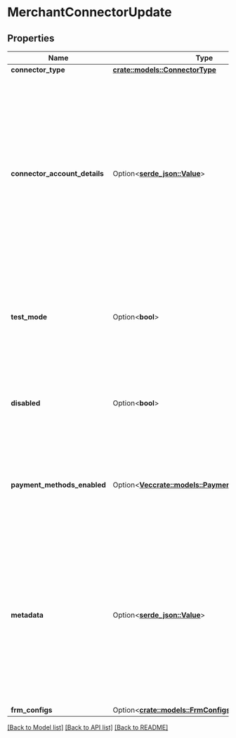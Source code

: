 # MerchantConnectorUpdate

## Properties

Name | Type | Description | Notes
------------ | ------------- | ------------- | -------------
**connector_type** | [**crate::models::ConnectorType**](ConnectorType.md) |  | 
**connector_account_details** | Option<[**serde_json::Value**](.md)> | Account details of the Connector. You can specify up to 50 keys, with key names up to 40 characters long and values up to 500 characters long. Useful for storing additional, structured information on an object. | [optional]
**test_mode** | Option<**bool**> | A boolean value to indicate if the connector is in Test mode. By default, its value is false. | [optional][default to false]
**disabled** | Option<**bool**> | A boolean value to indicate if the connector is disabled. By default, its value is false. | [optional][default to false]
**payment_methods_enabled** | Option<[**Vec<crate::models::PaymentMethodsEnabled>**](PaymentMethodsEnabled.md)> | Refers to the Parent Merchant ID if the merchant being created is a sub-merchant | [optional]
**metadata** | Option<[**serde_json::Value**](.md)> | You can specify up to 50 keys, with key names up to 40 characters long and values up to 500 characters long. Metadata is useful for storing additional, structured information on an object. | [optional]
**frm_configs** | Option<[**crate::models::FrmConfigs**](FrmConfigs.md)> |  | [optional]

[[Back to Model list]](../README.md#documentation-for-models) [[Back to API list]](../README.md#documentation-for-api-endpoints) [[Back to README]](../README.md)


